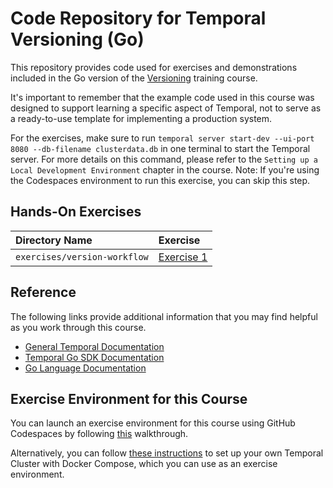 # Code Repository for Temporal Versioning (Go)
This repository provides code used for exercises and demonstrations
included in the Go version of the 
[Versioning](https://learn.temporal.io/courses/versioning) 
training course.

It's important to remember that the example code used in this course was designed to support learning a specific aspect of Temporal, not to serve as a ready-to-use template for implementing a production system.

For the exercises, make sure to run `temporal server start-dev --ui-port 8080 --db-filename clusterdata.db` in one terminal to start the Temporal server. For more details on this command, please refer to the `Setting up a Local Development Environment` chapter in the course. Note: If you're using the Codespaces environment to run this exercise, you can skip this step.

## Hands-On Exercises

Directory Name                     | Exercise
:--------------------------------- | :-------------------------------------------------------
`exercises/version-workflow`       | [Exercise 1](exercises/version-workflow/README.md)


## Reference
The following links provide additional information that you may find helpful as you work through this course.
* [General Temporal Documentation](https://docs.temporal.io/)
* [Temporal Go SDK Documentation](https://pkg.go.dev/go.temporal.io/sdk)
* [Go Language Documentation](https://go.dev/doc/)


## Exercise Environment for this Course
You can launch an exercise environment for this course using GitHub Codespaces by 
following [this](codespaces.md) walkthrough.

Alternatively, you can follow 
[these instructions](https://learn.temporal.io/getting_started/go/dev_environment/) to 
set up your own Temporal Cluster with Docker Compose, which you can use as an 
exercise environment.
